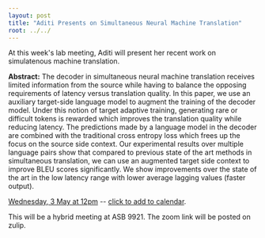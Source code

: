 ```yaml
---
layout: post
title: "Aditi Presents on Simultaneous Neural Machine Translation"
root: ../../
---
```


At this week's lab meeting, Aditi will present her recent work on simulatenous machine translation.

**Abstract:** The decoder in simultaneous neural machine translation receives limited information from the source while having to balance the opposing requirements of latency versus translation quality. In this paper, we use an auxiliary target-side language model to augment the training of the decoder model. Under this notion of target adaptive training, generating rare or difficult tokens is rewarded which improves the translation quality while reducing latency. The predictions made by a language model in the decoder are combined with the traditional cross entropy loss which frees up the focus on the source side context. Our experimental results over multiple language pairs show that compared to previous state of the art methods in simultaneous translation, we can use an augmented target side context to improve BLEU scores significantly. We show improvements over the state of the art in the low latency range with lower average lagging values (faster output).

[Wednesday, 3 May at 12pm](https://calndr.link/event/XoM6TmoBHi) -- <ins>click to add to calendar</ins>.

This will be a hybrid meeting at ASB 9921. The zoom link will be posted on zulip.
